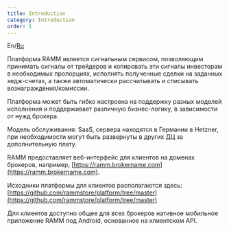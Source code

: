 ```yaml
---
title: Introduction
category: Introduction
order: 1
---
```


En/[Ru](/intro/)

Платформа RAMM является сигнальным сервисом, позволяющим принимать сигналы от трейдеров и копировать эти сигналы инвесторам в необходимых пропорциях, исполнять полученные сделки на заданных хедж-счетах, а также автоматически рассчитывать и списывать вознаграждения/комиссии.

Платформа может быть гибко настроена на поддержку разных моделей исполнения и поддерживает различную бизнес-логику, в зависимости от нужд брокера.

Модель обслуживания: SaaS, сервера находятся в Германии в Hetzner, при необходимости могут быть развернуты в других ДЦ за дополнительную плату.

RAMM предоставляет веб-интерфейс для клиентов на доменах брокеров, например, [https://ramm.brokername.com](https://ramm.brokername.com).&nbsp;

Исходники платформы для клиентов располагаются здесь: [https://github.com/rammstore/platform/tree/master](https://github.com/rammstore/platform/tree/master)

Для клиентов доступно общее для всех брокеров нативное мобильное приложение RAMM под Android, основанное на клиентском API.